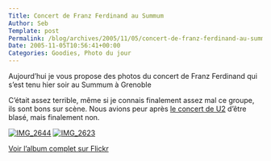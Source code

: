 ```yaml
--- 
Title: Concert de Franz Ferdinand au Summum
Author: Seb
Template: post
Permalink: /blog/archives/2005/11/05/concert-de-franz-ferdinand-au-summum
Date: 2005-11-05T10:56:41+00:00
Categories: Goodies, Photo du jour
--- 
```


<p>Aujourd&rsquo;hui je vous propose des photos du concert de Franz Ferdinand qui s&rsquo;est tenu hier soir au Summum à Grenoble</p>
<p>C&rsquo;était assez terrible, même si je connais finalement assez mal ce groupe, ils sont bons sur scène. Nous avions peur après <a href="http://v05.z720.net/blog/archives/2005/09/02/concert-de-u2-suite">le concert de U2</a> d&rsquo;être blasé, mais finalement non.</p>
<p><a href="http://www.flickr.com/photos/z720/59974820/"><img src="http://static.flickr.com/24/59974820_0b31a0d1cd_m.jpg" alt="IMG_2644" /></a> <a href="http://www.flickr.com/photos/z720/59973890/"><img src="http://static.flickr.com/31/59973890_82fd8bcfa0_m.jpg" alt="IMG_2623" /></a></p>
<p><a href="http://flickr.com/photos/z720/sets/1296204/">Voir l&rsquo;album complet sur Flickr</a></p>
